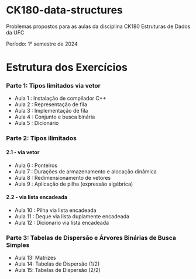 # CK180-data-structures
Problemas propostos para as aulas da disciplina CK180 Estruturas de Dados da UFC

Período: 1° semestre de 2024

# Estrutura dos Exercícios

### Parte 1: Tipos limitados via vetor

- Aula 1 : Instalação de compilador C++
- Aula 2 : Representação de fila
- Aula 3 : Implementação de fila
- Aula 4 : Conjunto e busca binária
- Aula 5 : Dicionário

### Parte 2: Tipos ilimitados

#### 2.1 - via vetor

- Aula 6 : Ponteiros
- Aula 7 : Durações de armazenamento e alocação dinâmica
- Aula 8 : Redimensionamento de vetores
- Aula 9 : Aplicação de pilha (expressão algébrica)

#### 2.2 - via lista encadeada

- Aula 10 : Pilha via lista encadeada
- Aula 11 : Deque via lista duplamente encadeada
- Aula 12 : Dicionario via lista encadeada

### Parte 3: Tabelas de Dispersão e Árvores Binárias de Busca Simples

- Aula 13: Matrizes
- Aula 14: Tabelas de Dispersão (1/2)
- Aula 15: Tabelas de Dispersão (2/2)